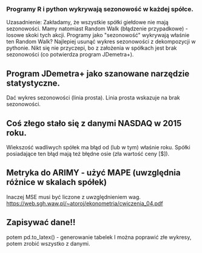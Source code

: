 ### Programy R i python wykrywają sezonowość w każdej spółce. 
Uzasadnienie:
Zakładamy, że wszystkie spółki giełdowe nie mają sezonowości.
Mamy natomiast Random Walk (błądzenie przypadkowe) - losowe skoki tych akcji. 
Programy jako "sezonowość" wykrywają właśnie ten Random Walk?
Najlepiej usunąć wykres sezonowości z dekompozycji w pythonie. 
Nikt się nie przyczepi, bo z założenia w spółkach jest brak sezonowości (co potwierdza program JDemetra+). 

## Program JDemetra+ jako szanowane narzędzie statystyczne. 
Dać wykres sezonowości (linia prosta). 
Linia prosta wskazuje na brak sezonowości. 

## Coś złego stało się z danymi NASDAQ w 2015 roku. 
Wiekszość wadliwych spółek ma błąd od (lub w tym) właśnie roku. 
Spółki posiadające ten błąd mają też błędne osie (zła wartość ceny [\$]).

## Metryka do ARIMY - użyć MAPE (uwzględnia różnice w skalach spółek)
Inaczej MSE musi być liczone z uwzględnieniem wag. 
https://web.sgh.waw.pl/~atoroj/ekonometria/cwiczenia_04.pdf

## Zapisywać dane!!
potem pd.to_latex() - generowanie tabelek
I można poprawić złe wykresy, potem zrobić wszystko z danymi. 
